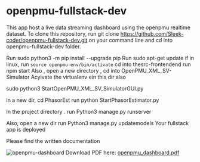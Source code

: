 # openpmu-fullstack-dev
This app host a live data streaming dashboard using the openpmu realtime dataset. To clone this repository, run git clone https://github.com/Sleek-coder/openpmu-fullstack-dev.git on your command line and cd into openpmu-fullstack-dev folder. 

Run sudo python3 -m pip install --upgrade pip
Run sudo apt-get update
if in linux, run `source openpmu-env/bin/activate`
cd  into thesrc-frontendend
run npm start
Also , open a new directory , cd into  OpenPMU_XML_SV-Simulator 
Acyivate the virtualenv ein this dir also 

sudo python3 StartOpenPMU_XML_SV_SimulatorGUI.py

in a new dir, cd  PhasorEst 
run python  StartPhasorEstimator.py

In the project directory . run Python3  manage.py runserver 

Also,  open a new dir 
run Python3 manage.py updatemodels
 Your fullstack  app is deployed 

Please find the written documentation

![openpmu-dashboard](https://github.com/user-attachments/assets/eedc8188-a7f6-4740-8323-72f4a4aac7f5)
Download PDF here:
[openpmu_dashboard.pdf](https://github.com/user-attachments/files/16824073/openpmu_dashboard.pdf)
